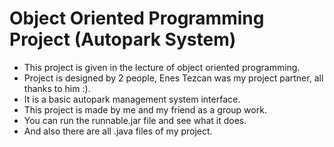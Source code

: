 # Object Oriented Programming Project (Autopark System)
* This project is given in the lecture of object oriented programming.
* Project is designed by 2 people, Enes Tezcan was my project partner, all thanks to him :).
* It is a basic autopark management system interface.
* This project is made by me and my friend as a group work.
* You can run the runnable.jar file and see what it does.
* And also there are all .java files of my project.
